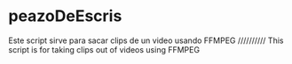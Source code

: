 # peazoDeEscris
Este script sirve para sacar clips de un video usando FFMPEG
//////////
This script is for taking clips out of videos using FFMPEG
